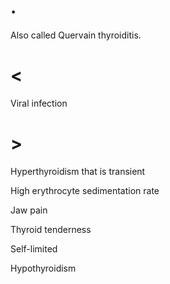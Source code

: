 # .

Also called Quervain thyroiditis.

# <

Viral infection

# >

Hyperthyroidism that is transient

High erythrocyte sedimentation rate

Jaw pain

Thyroid tenderness

Self-limited

Hypothyroidism
